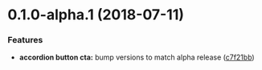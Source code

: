 <a name="0.1.0-alpha.1"></a>
# 0.1.0-alpha.1 (2018-07-11)


### Features

* **accordion button cta:** bump versions to match alpha release ([c7f21bb](https://github.com/rei/rei-cedar/commit/c7f21bb))



